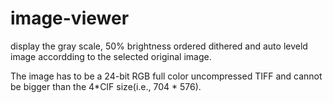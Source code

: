 # image-viewer

<p>display the gray scale, 50% brightness ordered dithered and auto leveld image accordding to the selected original image.</p> 
<p> The image has to be a 24-bit RGB full color uncompressed TIFF and cannot be bigger than the 4*CIF size(i.e., 704 * 576).</p>
